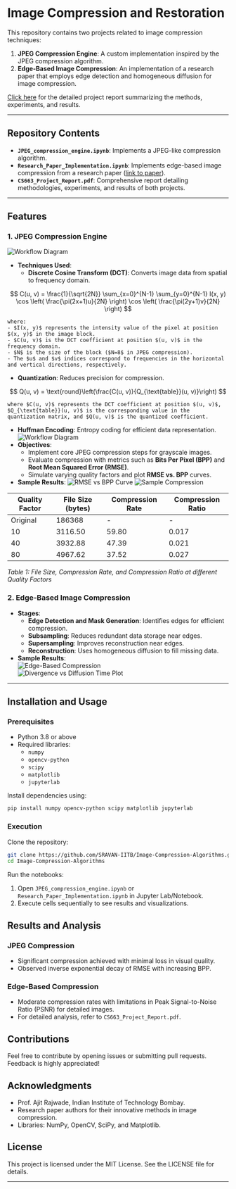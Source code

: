 # Image Compression and Restoration

This repository contains two projects related to image compression techniques:
1. **JPEG Compression Engine**: A custom implementation inspired by the JPEG compression algorithm.
2. **Edge-Based Image Compression**: An implementation of a research paper that employs edge detection and homogeneous diffusion for image compression.

[Click here](CS663_Project_Report.pdf) for the detailed project report summarizing the methods, experiments, and results.

---

## Repository Contents
- **`JPEG_compression_engine.ipynb`**: Implements a JPEG-like compression algorithm.
- **`Research_Paper_Implementation.ipynb`**: Implements edge-based image compression from a research paper ([link to paper](https://projet.liris.cnrs.fr/imagine/pub/proceedings/CAIP-2009/papers/5702/57020476.pdf)).
- **`CS663_Project_Report.pdf`**: Comprehensive report detailing methodologies, experiments, and results of both projects.

---

## Features

### 1. JPEG Compression Engine
  ![Workflow Diagram](diagrams/workflow-1.png)
- **Techniques Used**:
  - **Discrete Cosine Transform (DCT)**: Converts image data from spatial to frequency domain.

$$ C(u, v) = \frac{1}{\sqrt{2N}} \sum_{x=0}^{N-1} \sum_{y=0}^{N-1} I(x, y) \cos \left( \frac{\pi(2x+1)u}{2N} \right) \cos \left( \frac{\pi(2y+1)v}{2N} \right) $$

    where:
    - $I(x, y)$ represents the intensity value of the pixel at position $(x, y)$ in the image block.
    - $C(u, v)$ is the DCT coefficient at position $(u, v)$ in the frequency domain.
    - $N$ is the size of the block ($N=8$ in JPEG compression).
    - The $u$ and $v$ indices correspond to frequencies in the horizontal and vertical directions, respectively.

  - **Quantization**: Reduces precision for compression.
    
$$ Q(u, v) = \text{round}\left(\frac{C(u, v)}{Q_{\text{table}}(u, v)}\right) $$
    
    where $C(u, v)$ represents the DCT coefficient at position $(u, v)$, $Q_{\text{table}}(u, v)$ is the corresponding value in the quantization matrix, and $Q(u, v)$ is the quantized coefficient.

  - **Huffman Encoding**: Entropy coding for efficient data representation.
  ![Workflow Diagram](diagrams/Huffman-algo.png)
- **Objectives**:
  - Implement core JPEG compression steps for grayscale images.
  - Evaluate compression with metrics such as **Bits Per Pixel (BPP)** and **Root Mean Squared Error (RMSE)**.
  - Simulate varying quality factors and plot **RMSE vs. BPP** curves.
- **Sample Results**:
  ![RMSE vs BPP Curve](diagrams/plot_RMSE-BPP.png)
  ![Sample Compression](diagrams/compressions.png)
  
| **Quality Factor** | **File Size (bytes)** | **Compression Rate** | **Compression Ratio** |
|--------------------|-----------------------|----------------------|-----------------------|
| Original           | 186368                | -                    | -                     |
| 10                 | 3116.50               | 59.80                | 0.017                 |
| 40                 | 3932.88               | 47.39                | 0.021                 |
| 80                 | 4967.62               | 37.52                | 0.027                 |

*Table 1: File Size, Compression Rate, and Compression Ratio at different Quality Factors*


### 2. Edge-Based Image Compression
- **Stages**:
  - **Edge Detection and Mask Generation**: Identifies edges for efficient compression.
  - **Subsampling**: Reduces redundant data storage near edges.
  - **Supersampling**: Improves reconstruction near edges.
  - **Reconstruction**: Uses homogeneous diffusion to fill missing data.
- **Sample Results**:  
  ![Edge-Based Compression](diagrams/penguin.png)  
  ![Divergence vs Diffusion Time Plot](diagrams/plot_div-difftime.png)
  
---

## Installation and Usage

### Prerequisites
- Python 3.8 or above
- Required libraries:
  - `numpy`
  - `opencv-python`
  - `scipy`
  - `matplotlib`
  - `jupyterlab`

Install dependencies using:
```bash
pip install numpy opencv-python scipy matplotlib jupyterlab
```

### Execution
Clone the repository:
```bash
git clone https://github.com/SRAVAN-IITB/Image-Compression-Algorithms.git
cd Image-Compression-Algorithms
```

Run the notebooks:
1. Open `JPEG_compression_engine.ipynb` or `Research_Paper_Implementation.ipynb` in Jupyter Lab/Notebook.
2. Execute cells sequentially to see results and visualizations.

## Results and Analysis

### JPEG Compression
- Significant compression achieved with minimal loss in visual quality.
- Observed inverse exponential decay of RMSE with increasing BPP.

### Edge-Based Compression
- Moderate compression rates with limitations in Peak Signal-to-Noise Ratio (PSNR) for detailed images.
- For detailed analysis, refer to `CS663_Project_Report.pdf`.

## Contributions
Feel free to contribute by opening issues or submitting pull requests. Feedback is highly appreciated!

## Acknowledgments
- Prof. Ajit Rajwade, Indian Institute of Technology Bombay.
- Research paper authors for their innovative methods in image compression.
- Libraries: NumPy, OpenCV, SciPy, and Matplotlib.

## License
This project is licensed under the MIT License. See the LICENSE file for details.

---

